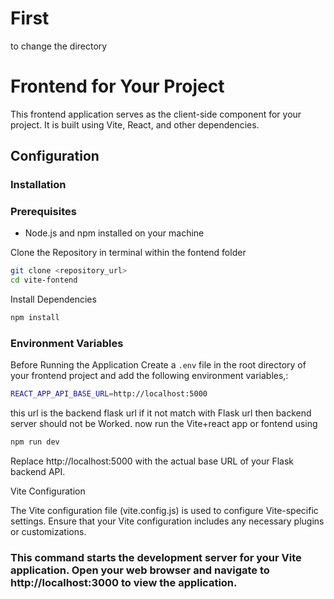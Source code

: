# First

to change the directory
# Frontend for Your Project

This frontend application serves as the client-side component for your project. It is built using Vite, React, and other dependencies.

## Configuration

### Installation

### Prerequisites

 - Node.js and npm installed on your machine

Clone the Repository in terminal  within the fontend folder
```bash
git clone <repository_url>
cd vite-fontend
```

Install Dependencies

```bash
npm install
```

### Environment Variables
Before Running the Application
Create a `.env` file in the root directory of your frontend project and add the following environment variables,:

```bash
REACT_APP_API_BASE_URL=http://localhost:5000
```
this url is the backend flask url if it not match with Flask url then backend server should not be Worked.
now run the Vite+react app or fontend using
```bash
npm run dev
```

Replace http://localhost:5000 with the actual base URL of your Flask backend API.

Vite Configuration

The Vite configuration file (vite.config.js) is used to configure Vite-specific settings. Ensure that your Vite configuration includes any necessary plugins or customizations.
### This command starts the development server for your Vite application. Open your web browser and navigate to http://localhost:3000 to view the application.

